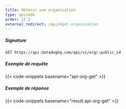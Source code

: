 ```yaml
---
title: Obtenir une organisation
type: apicode
order: 17.2
external_redirect: /api/#get-organization
---
```


##### Signature
`GET https://api.datadoghq.com/api/v1/org/:public_id`
##### Exemple de requête
{{< code-snippets basename="api-org-get" >}}
##### Exemple de réponse
{{< code-snippets basename="result.api-org-get" >}}

